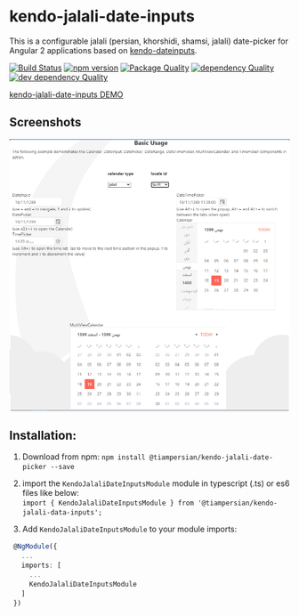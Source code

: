 # kendo-jalali-date-inputs
This is a configurable jalali (persian, khorshidi, shamsi, jalali) date-picker for Angular 2 applications based on [kendo-dateinputs](https://www.telerik.com/kendo-angular-ui/components/dateinputs/).


[![Build Status](https://travis-ci.org/tiampersian/kendo-jalali-date-inputs.svg?branch=master)](https://travis-ci.org/tiampersian/kendo-jalali-date-inputs) 
[![npm version](https://badge.fury.io/js/kendo-jalali-date-inputs.svg)](https://badge.fury.io/js/kendo-jalali-date-inputs)
[![Package Quality](http://npm.packagequality.com/shield/kendo-jalali-date-inputs.svg)](http://packagequality.com/#?package=kendo-jalali-date-inputs)
[![dependency Quality](https://david-dm.org/tiampersian/kendo-jalali-date-inputs.svg)](https://david-dm.org/tiampersian/kendo-jalali-date-inputs)
[![dev dependency Quality](https://david-dm.org/tiampersian/kendo-jalali-date-inputs/dev-status.svg)](https://david-dm.org/tiampersian/kendo-jalali-date-inputs?type=dev)

[kendo-jalali-date-inputs DEMO](https://tiampersian.github.io/kendo-jalali-date-inputs/)
## Screenshots

![](src/assets/screenshot.png)

## Installation:
1. Download from npm:
`npm install @tiampersian/kendo-jalali-date-picker --save` 
2. import the `KendoJalaliDateInputsModule` module in typescript (.ts) or es6 files like below:  
 `import { KendoJalaliDateInputsModule } from '@tiampersian/kendo-jalali-data-inputs';`  

 3. Add `KendoJalaliDateInputsModule` to your module imports:  
```ts
 @NgModule({
   ...
   imports: [
     ...
     KendoJalaliDateInputsModule
   ]
 })
```
